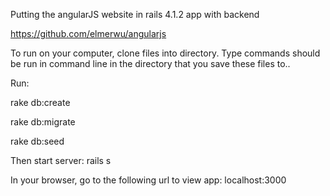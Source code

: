 Putting the angularJS website in rails 4.1.2 app with backend

https://github.com/elmerwu/angularjs

To run on your computer, clone files into directory.  Type commands should be run in command
line in the directory that you save these files to..

Run:


rake db:create

rake db:migrate

rake db:seed


Then start server:
rails s

In your browser, go to the following url to view app:
localhost:3000
